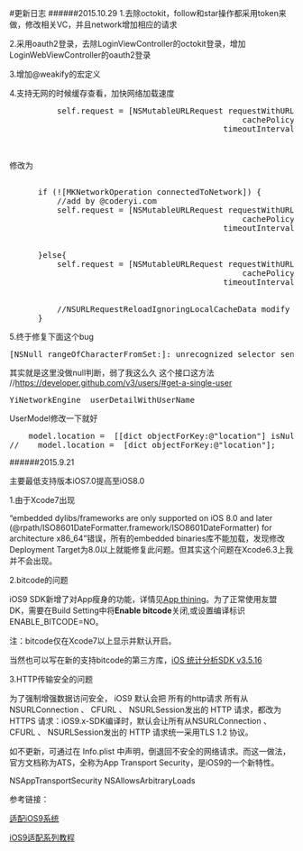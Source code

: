 #更新日志
######2015.10.29
1.去除octokit，follow和star操作都采用token来做，修改相关VC，并且network增加相应的请求

2.采用oauth2登录，去除LoginViewController的octokit登录，增加LoginWebViewController的oauth2登录

3.增加@weakify的宏定义

4.支持无网的时候缓存查看，加快网络加载速度
<pre>
          self.request = [NSMutableURLRequest requestWithURL:finalURL
                                                 cachePolicy:NSURLRequestReloadIgnoringLocalCacheData
                                             timeoutInterval:kMKNetworkKitRequestTimeOutInSeconds];
          

</pre>
修改为
<pre>

      if (![MKNetworkOperation connectedToNetwork]) {
          //add by @coderyi.com
          self.request = [NSMutableURLRequest requestWithURL:finalURL
                                                 cachePolicy:NSURLRequestReturnCacheDataDontLoad
                                             timeoutInterval:kMKNetworkKitRequestTimeOutInSeconds];
          

      }else{
          self.request = [NSMutableURLRequest requestWithURL:finalURL
                                                 cachePolicy:NSURLRequestUseProtocolCachePolicy
                                             timeoutInterval:kMKNetworkKitRequestTimeOutInSeconds];
          

          //NSURLRequestReloadIgnoringLocalCacheData modify NSURLRequestUseProtocolCachePolicy @coderyi.com
      }
</pre>


5.终于修复下面这个bug
<pre>
[NSNull rangeOfCharacterFromSet:]: unrecognized selector sent to instance
</pre>
其实就是这里没做null判断，弱了我这么久
这个接口这方法
//https://developer.github.com/v3/users/#get-a-single-user
<pre>
YiNetworkEngine  userDetailWithUserName
</pre>
UserModel修改一下就好
<pre>
	model.location =  [[dict objectForKey:@"location"] isNull]?@"":[dict objectForKey:@"location"];
//    model.location =  [dict objectForKey:@"location"];
</pre>

######2015.9.21

主要最低支持版本iOS7.0提高至iOS8.0

1.由于Xcode7出现

“embedded dylibs/frameworks are only supported on iOS 8.0 and later (@rpath/ISO8601DateFormatter.framework/ISO8601DateFormatter) for architecture x86_64”错误，所有的embedded binaries库不能加载，发现修改Deployment Target为8.0以上就能修复此问题。但其实这个问题在Xcode6.3上我并不会出现。

2.bitcode的问题

iOS9 SDK新增了对App瘦身的功能，详情见[App thining](https://developer.apple.com/library/prerelease/ios/documentation/IDEs/Conceptual/AppDistributionGuide/AppThinning/AppThinning.html#//apple_ref/doc/uid/TP40012582-CH35)。为了正常使用友盟DK，需要在Build Setting中将**Enable bitcode**关闭,或设置编译标识ENABLE_BITCODE=NO。

注：bitcode仅在Xcode7以上显示并默认开启。

当然也可以写在新的支持bitcode的第三方库，[iOS 统计分析SDK v3.5.16](http://dev.umeng.com/analytics/ios-doc/sdk-download)

3.HTTP传输安全的问题

为了强制增强数据访问安全， iOS9 默认会把 所有的http请求 所有从NSURLConnection 、 CFURL 、 NSURLSession发出的 HTTP 请求，都改为 HTTPS 请求：iOS9.x-SDK编译时，默认会让所有从NSURLConnection 、 CFURL 、 NSURLSession发出的 HTTP 请求统一采用TLS 1.2 协议。

如不更新，可通过在 Info.plist 中声明，倒退回不安全的网络请求。而这一做法，官方文档称为ATS，全称为App Transport Security，是iOS9的一个新特性。

<key>NSAppTransportSecurity</key>
<dict>
    <!--Connect to anything (this is probably BAD)-->
    <key>NSAllowsArbitraryLoads</key>
    <true/>
</dict>

参考链接：

[适配iOS9系统](http://dev.umeng.com/social/ios/ios9)

[iOS9适配系列教程](https://github.com/ChenYilong/iOS9AdaptationTips)